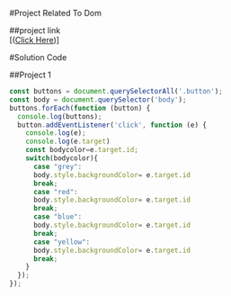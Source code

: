 #Project Related To Dom

##project link  
[([Click Here](https://stackblitz.com/edit/dom-project-chaiaurcode-xty6jy?file=1-colorChanger%2Fchaiaurcode.js))]

#Solution Code

##Project 1

```javascript
const buttons = document.querySelectorAll('.button');
const body = document.querySelector('body');
buttons.forEach(function (button) {
  console.log(buttons);
  button.addEventListener('click', function (e) {
    console.log(e);
    console.log(e.target)
    const bodycolor=e.target.id;
    switch(bodycolor){
      case "grey":
      body.style.backgroundColor= e.target.id
      break;
      case "red":
      body.style.backgroundColor= e.target.id
      break;
      case "blue":
      body.style.backgroundColor= e.target.id
      break;
      case "yellow":
      body.style.backgroundColor= e.target.id
      break;
    }
  });
});

```